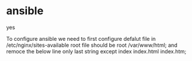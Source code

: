 # ansible
yes

To configure ansible we need to first configure defalut file in /etc/nginx/sites-available
root file should be  root /var/www/html;
and remoce the below line only last string except index index.html index.htm;
